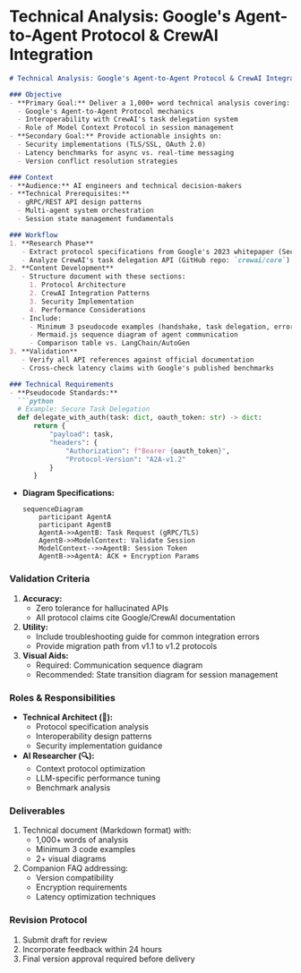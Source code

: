 # Technical Analysis: Google's Agent-to-Agent Protocol & CrewAI Integration

```markdown
# Technical Analysis: Google's Agent-to-Agent Protocol & CrewAI Integration  

### Objective  
- **Primary Goal:** Deliver a 1,000+ word technical analysis covering:  
  - Google's Agent-to-Agent Protocol mechanics  
  - Interoperability with CrewAI's task delegation system  
  - Role of Model Context Protocol in session management  
- **Secondary Goal:** Provide actionable insights on:  
  - Security implementations (TLS/SSL, OAuth 2.0)  
  - Latency benchmarks for async vs. real-time messaging  
  - Version conflict resolution strategies  

### Context  
- **Audience:** AI engineers and technical decision-makers  
- **Technical Prerequisites:**  
  - gRPC/REST API design patterns  
  - Multi-agent system orchestration  
  - Session state management fundamentals  

### Workflow  
1. **Research Phase**  
   - Extract protocol specifications from Google's 2023 whitepaper (Sections 3.2, 4.1)  
   - Analyze CrewAI's task delegation API (GitHub repo: `crewai/core`)  
2. **Content Development**  
   - Structure document with these sections:  
     1. Protocol Architecture  
     2. CrewAI Integration Patterns  
     3. Security Implementation  
     4. Performance Considerations  
   - Include:  
     - Minimum 3 pseudocode examples (handshake, task delegation, error handling)  
     - Mermaid.js sequence diagram of agent communication  
     - Comparison table vs. LangChain/AutoGen  
3. **Validation**  
   - Verify all API references against official documentation  
   - Cross-check latency claims with Google's published benchmarks  

### Technical Requirements  
- **Pseudocode Standards:**  
  ```python
  # Example: Secure Task Delegation
  def delegate_with_auth(task: dict, oauth_token: str) -> dict:
      return {
          "payload": task,
          "headers": {
              "Authorization": f"Bearer {oauth_token}",
              "Protocol-Version": "A2A-v1.2"
          }
      }
  ```
- **Diagram Specifications:**  
  ```mermaid
  sequenceDiagram
      participant AgentA
      participant AgentB
      AgentA->>AgentB: Task Request (gRPC/TLS)
      AgentB->>ModelContext: Validate Session
      ModelContext-->>AgentB: Session Token
      AgentB->>AgentA: ACK + Encryption Params
  ```

### Validation Criteria  
1. **Accuracy:**  
   - Zero tolerance for hallucinated APIs  
   - All protocol claims cite Google/CrewAI documentation  
2. **Utility:**  
   - Include troubleshooting guide for common integration errors  
   - Provide migration path from v1.1 to v1.2 protocols  
3. **Visual Aids:**  
   - Required: Communication sequence diagram  
   - Recommended: State transition diagram for session management  

### Roles & Responsibilities  
- **Technical Architect (🔧):**  
  - Protocol specification analysis  
  - Interoperability design patterns  
  - Security implementation guidance  
- **AI Researcher (🔍):**  
  - Context protocol optimization  
  - LLM-specific performance tuning  
  - Benchmark analysis  

### Deliverables  
1. Technical document (Markdown format) with:  
   - 1,000+ words of analysis  
   - Minimum 3 code examples  
   - 2+ visual diagrams  
2. Companion FAQ addressing:  
   - Version compatibility  
   - Encryption requirements  
   - Latency optimization techniques  

### Revision Protocol  
1. Submit draft for review  
2. Incorporate feedback within 24 hours  
3. Final version approval required before delivery  
```
